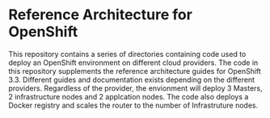 # Reference Architecture for OpenShift
This repository contains a series of directories containing code used to deploy an OpenShift environment on different cloud providers. The code in this repository supplements the reference architecture guides for OpenShift 3.3. Different guides and documentation exists depending on the different providers. Regardless of the provider, the envionment will deploy 3 Masters, 2 infrastructure nodes and 2 applcation nodes. The code also deploys a Docker registry and scales the router to the number of Infrastruture nodes.
